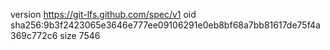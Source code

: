 version https://git-lfs.github.com/spec/v1
oid sha256:9b3f2423065e3646e777ee09106291e0eb8bf68a7bb81617de75f4a369c772c6
size 7546
